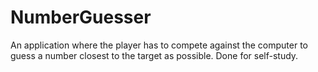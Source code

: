 # NumberGuesser

An application where the player has to compete against the computer to guess a number closest to the target as possible. Done for self-study.
